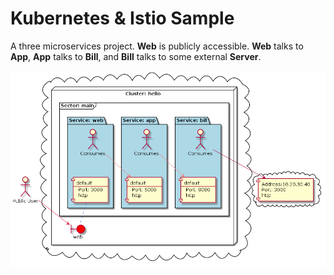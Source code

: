 # Kubernetes & Istio Sample

A three microservices project. **Web** is publicly accessible. **Web** talks to **App**, **App** talks to **Bill**, and **Bill** talks to some external **Server**.

![Diagram](https://github.com/rubenhak/k8s-istio-sample/blob/master/diagram.png?raw=true)